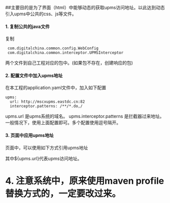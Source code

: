 ##主要目的是为了界面（html）中能够动态的获取upms访问地址。以此达到动态引入upms中公共的css、js等文件。

#### 1. 复制公共的java文件
  复制
     
     com.digitalchina.common.config.WebConfig
     com.digitalchina.common.interceptor.UPMSInterceptor
     
  两个文件到自己工程对应的包中。(如果包不存在，创建响应的包)
  
#### 2. 配置文件中加入upms地址
 在本工程的application.yaml文件中，加入如下配置
 
    upms:
      url: http://mscxupms.eastdc.cn:82
      interceptor.patterns: /**/*.do,/
      
upms.url 是upms系统的域名。
upms.interceptor.patterns 是拦截器过来地址。一般情况下，使用上面配置即可。多个配置使用逗号隔开。


#### 3. 页面中应用upms地址

页面中，可以使用如下方式引用upms地址

   <script th:src="${upms.url}+'/lib/js/jquery.validate.js'"></script>
 
其中${upms.url}代表upms访问地址。

# 4. 注意系统中，原来使用maven profile 替换方式的，一定要改过来。


  